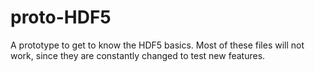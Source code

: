 # proto-HDF5

A prototype to get to know the HDF5 basics.
Most of these files will not work, since they are constantly changed to test new features.
